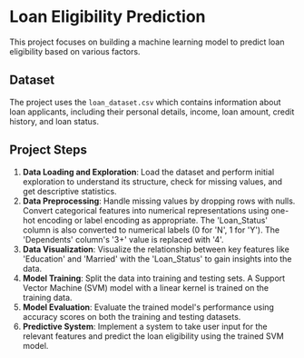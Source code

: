 # Loan Eligibility Prediction

This project focuses on building a machine learning model to predict loan eligibility based on various factors.

## Dataset

The project uses the `loan_dataset.csv` which contains information about loan applicants, including their personal details, income, loan amount, credit history, and loan status.

## Project Steps

1.  **Data Loading and Exploration**: Load the dataset and perform initial exploration to understand its structure, check for missing values, and get descriptive statistics.
2.  **Data Preprocessing**: Handle missing values by dropping rows with nulls. Convert categorical features into numerical representations using one-hot encoding or label encoding as appropriate. The 'Loan_Status' column is also converted to numerical labels (0 for 'N', 1 for 'Y'). The 'Dependents' column's '3+' value is replaced with '4'.
3.  **Data Visualization**: Visualize the relationship between key features like 'Education' and 'Married' with the 'Loan_Status' to gain insights into the data.
4.  **Model Training**: Split the data into training and testing sets. A Support Vector Machine (SVM) model with a linear kernel is trained on the training data.
5.  **Model Evaluation**: Evaluate the trained model's performance using accuracy scores on both the training and testing datasets.
6.  **Predictive System**: Implement a system to take user input for the relevant features and predict the loan eligibility using the trained SVM model.
